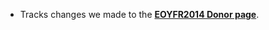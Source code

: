 
- Tracks changes we made to the **[EOYFR2014 Donor page](https://sendto.mozilla.org/page/s/EOYFR2014-donor)**.

